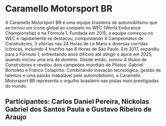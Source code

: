<h1>Caramello Motorsport BR</h1>
<p>A Caramello Motorsport BR é uma equipe brasileira de automobilismo que se tornou um ícone global ao competir no WEC (World Endurance Championship) e na Fórmula 1. Fundada em 2015, a equipe começou no WEC e rapidamente se destacou, conquistando 4 Campeonatos de Construtores, 3 vitórias nas 24 Horas de Le Mans e diversas corridas icônicas, incluindo 4 triunfos nas 6 Horas de São Paulo. Em 2017, expandiu para a Fórmula 1, enfrentando anos difíceis até atingir o ápice em 2025, quando iniciou uma era de domínio. Desde então, somou 4 títulos de Construtores e revelou dois campeões mundiais de Pilotos: Gabriel Bortoleto e Franco Colapinto. Combinando inovação tecnológica, gestão de talentos e uma paixão inabalável pelo automobilismo, a Caramello Motorsport BR representa o orgulho brasileiro nas pistas mais prestigiadas do mundo.</p>

<h2>Participantes: Carlos Daniel Pereira,  Nickolas Gabriel dos Santos Paula e  Gustavo Ribeiro de Araujo</h2>
